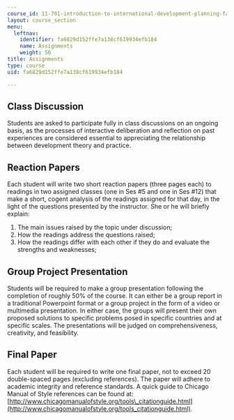 ```yaml
---
course_id: 11-701-introduction-to-international-development-planning-fall-2011
layout: course_section
menu:
  leftnav:
    identifier: fa6829d152ffe7a138cf619934efb184
    name: Assignments
    weight: 50
title: Assignments
type: course
uid: fa6829d152ffe7a138cf619934efb184

---
```


Class Discussion
----------------

Students are asked to participate fully in class discussions on an ongoing basis, as the processes of interactive deliberation and reflection on past experiences are considered essential to appreciating the relationship between development theory and practice.

Reaction Papers
---------------

Each student will write two short reaction papers (three pages each) to readings in two assigned classes (one in Ses #5 and one in Ses #12) that make a short, cogent analysis of the readings assigned for that day, in the light of the questions presented by the instructor. She or he will briefly explain:

1.  The main issues raised by the topic under discussion;
2.  How the readings address the questions raised;
3.  How the readings differ with each other if they do and evaluate the strengths and weaknesses;

Group Project Presentation
--------------------------

Students will be required to make a group presentation following the completion of roughly 50% of the course. It can either be a group report in a traditional Powerpoint format or a group project in the form of a video or multimedia presentation. In either case, the groups will present their own proposed solutions to specific problems posed in specific countries and at specific scales. The presentations will be judged on comprehensiveness, creativity, and feasibility.

Final Paper
-----------

Each student will be required to write one final paper, not to exceed 20 double-spaced pages (excluding references). The paper will adhere to academic integrity and reference standards. A quick guide to Chicago Manual of Style references can be found at: [http://www.chicagomanualofstyle.org/tools\_citationguide.html](http://www.chicagomanualofstyle.org/tools_citationguide.html).